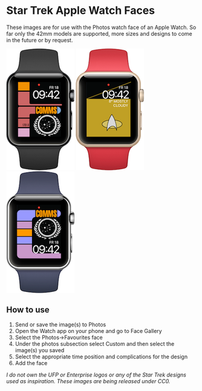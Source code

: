 # Star Trek Apple Watch Faces
These images are for use with the Photos watch face of an Apple Watch. So far only the 42mm models are supported, more sizes and designs to come in the future or by request.

![Preview](/Previews/1.png?raw=true)	![Preview2](/Previews/2.png?raw=true)	![Preview3](/Previews/3.png?raw=true)

## How to use
1. Send or save the image(s) to Photos
2. Open the Watch app on your phone and go to Face Gallery
3. Select the Photos->Favourites face
4. Under the photos subsection select Custom and then select the image(s) you saved
5. Select the appropriate time position and complications for the design
6. Add the face

*I do not own the UFP or Enterprise logos or any of the Star Trek designs used as inspiration. These images are being released under CC0.*